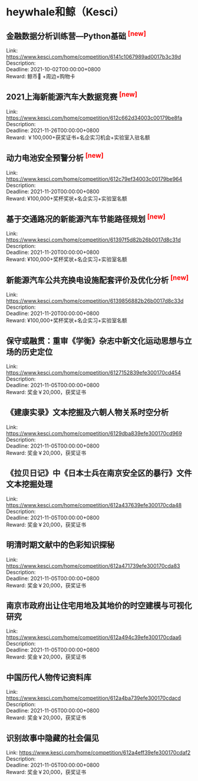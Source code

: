 # heywhale和鲸（Kesci）



## 金融数据分析训练营—Python基础 <sup style="color:red">[new]<sup>  

Link: https://www.kesci.com/home/competition/6141c1067989ad0017b3c39d  
Description:   
Deadline: 2021-10-02T00:00:00+0800  
Reward: 鲸币🐳 +周边+购物卡  


## 2021上海新能源汽车大数据竞赛 <sup style="color:red">[new]<sup>  

Link: https://www.kesci.com/home/competition/612c662d34003c00179be8fa  
Description:   
Deadline: 2021-11-26T00:00:00+0800  
Reward: ￥100,000+获奖证书+名企实习机会+实验室入驻名额  


## 动力电池安全预警分析 <sup style="color:red">[new]<sup>  

Link: https://www.kesci.com/home/competition/612c79ef34003c00179be964  
Description:   
Deadline: 2021-11-20T00:00:00+0800  
Reward: ¥100,000+奖杯奖状+名企实习+实验室名额  


## 基于交通路况的新能源汽车节能路径规划 <sup style="color:red">[new]<sup>  

Link: https://www.kesci.com/home/competition/61397f5d82b26b0017d8c31d  
Description:   
Deadline: 2021-11-20T00:00:00+0800  
Reward: ¥100,000+奖杯奖状+名企实习+实验室名额  


## 新能源汽车公共充换电设施配套评价及优化分析 <sup style="color:red">[new]<sup>  

Link: https://www.kesci.com/home/competition/6139856882b26b0017d8c33d  
Description:   
Deadline: 2021-11-20T00:00:00+0800  
Reward: ¥100,000+奖杯奖状+名企实习+实验室名额  


## 保守或融贯：重审《学衡》杂志中新文化运动思想与立场的历史定位

Link: https://www.kesci.com/home/competition/6127152839efe300170cd454  
Description:   
Deadline: 2021-11-05T00:00:00+0800  
Reward: 奖金￥20,000，获奖证书  


## 《建康实录》文本挖掘及六朝人物关系时空分析

Link: https://www.kesci.com/home/competition/6129dba839efe300170cd969  
Description:   
Deadline: 2021-11-05T00:00:00+0800  
Reward: 奖金￥20,000，获奖证书  


## 《拉贝日记》中《日本士兵在南京安全区的暴行》文件文本挖掘处理

Link: https://www.kesci.com/home/competition/612a437639efe300170cda48  
Description:   
Deadline: 2021-11-05T00:00:00+0800  
Reward: 奖金￥20,000，获奖证书  


## 明清时期文献中的色彩知识探秘

Link: https://www.kesci.com/home/competition/612a471739efe300170cda83  
Description:   
Deadline: 2021-11-05T00:00:00+0800  
Reward: 奖金￥20,000，获奖证书  


## 南京市政府出让住宅用地及其地价的时空建模与可视化研究

Link: https://www.kesci.com/home/competition/612a494c39efe300170cdaa6  
Description:   
Deadline: 2021-11-05T00:00:00+0800  
Reward: 奖金￥20,000，获奖证书  


## 中国历代人物传记资料库

Link: https://www.kesci.com/home/competition/612a4ba739efe300170cdacd  
Description:   
Deadline: 2021-11-05T00:00:00+0800  
Reward: 奖金￥20,000，获奖证书  


## 识别故事中隐藏的社会偏见

Link: https://www.kesci.com/home/competition/612a4eff39efe300170cdaf2  
Description:   
Deadline: 2021-11-05T00:00:00+0800  
Reward: 奖金￥20,000，获奖证书  

